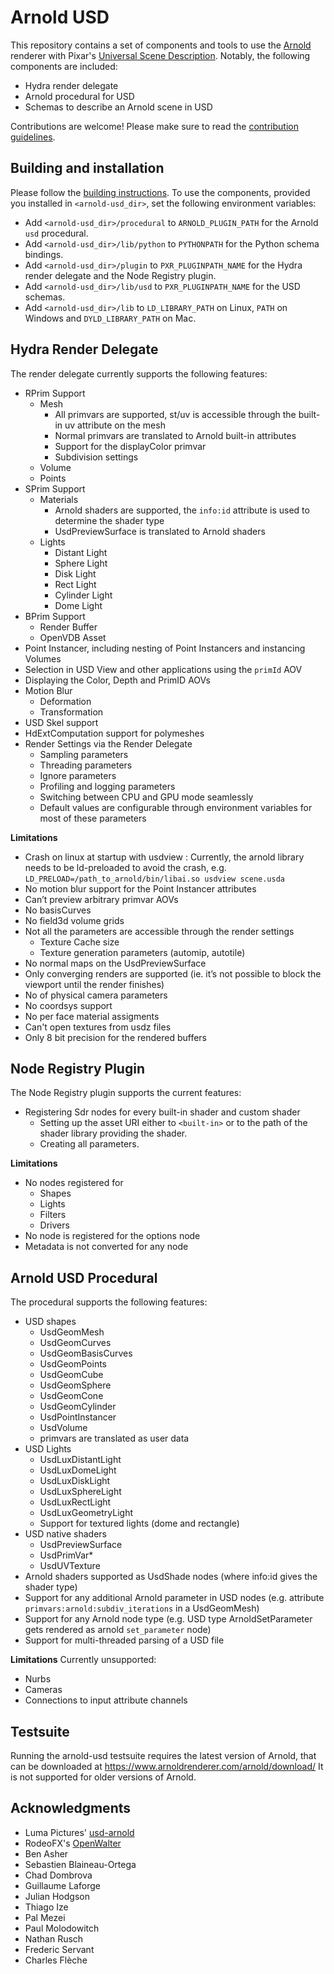 Arnold USD
==========

This repository contains a set of components and tools to use the [Arnold](https://www.arnoldrenderer.com) renderer with Pixar's [Universal Scene Description](https://github.com/PixarAnimationStudios/USD). Notably, the following components are included:

- Hydra render delegate
- Arnold procedural for USD
- Schemas to describe an Arnold scene in USD

Contributions are welcome! Please make sure to read the [contribution guidelines](CONTRIBUTING.md).


## Building and installation

Please follow the [building instructions](docs/building.md). To use the components, provided you installed in `<arnold-usd_dir>`, set the following environment variables:

- Add `<arnold-usd_dir>/procedural` to `ARNOLD_PLUGIN_PATH` for the Arnold `usd` procedural.
- Add `<arnold-usd_dir>/lib/python` to `PYTHONPATH` for the Python schema bindings.
- Add `<arnold-usd_dir>/plugin` to `PXR_PLUGINPATH_NAME` for the Hydra render delegate and the Node Registry plugin.
- Add `<arnold-usd_dir>/lib/usd` to `PXR_PLUGINPATH_NAME` for the USD schemas.
- Add `<arnold-usd_dir>/lib` to `LD_LIBRARY_PATH` on Linux, `PATH` on Windows and `DYLD_LIBRARY_PATH` on Mac.


## Hydra Render Delegate

The render delegate currently supports the following features:

- RPrim Support
    - Mesh
        - All primvars are supported, st/uv is accessible through the built-in uv attribute on the mesh
        - Normal primvars are translated to Arnold built-in attributes
        - Support for the displayColor primvar
        - Subdivision settings
    - Volume
    - Points
- SPrim Support
    - Materials
        - Arnold shaders are supported, the `info:id` attribute is used to determine the shader type
        - UsdPreviewSurface is translated to Arnold shaders
    - Lights
        - Distant Light
        - Sphere Light
        - Disk Light
        - Rect Light
        - Cylinder Light
        - Dome Light
- BPrim Support
    - Render Buffer
    - OpenVDB Asset
- Point Instancer, including nesting of Point Instancers and instancing Volumes
- Selection in USD View and other applications using the `primId` AOV
- Displaying the Color, Depth and PrimID AOVs
- Motion Blur
    - Deformation
    - Transformation
- USD Skel support
- HdExtComputation support for polymeshes
- Render Settings via the Render Delegate
    - Sampling parameters
    - Threading parameters
    - Ignore parameters
    - Profiling and logging parameters
    - Switching between CPU and GPU mode seamlessly
    - Default values are configurable through environment variables for most of these parameters

**Limitations**
- Crash on linux at startup with usdview : Currently, the arnold library needs to be ld-preloaded to avoid the crash, e.g. `LD_PRELOAD=/path_to_arnold/bin/libai.so usdview scene.usda`
- No motion blur support for the Point Instancer attributes
- Can’t preview arbitrary primvar AOVs
- No basisCurves
- No field3d volume grids
- Not all the parameters are accessible through the render settings
    - Texture Cache size
    - Texture generation parameters (automip, autotile)
- No normal maps on the UsdPreviewSurface
- Only converging renders are supported (ie. it’s not possible to block the viewport until the render finishes)
- No of physical camera parameters
- No coordsys support
- No per face material assigments
- Can't open textures from usdz files
- Only 8 bit precision for the rendered buffers

## Node Registry Plugin

The Node Registry plugin supports the current features:
- Registering Sdr nodes for every built-in shader and custom shader
    - Setting up the asset URI either to `<built-in>` or to the path of the shader library providing the shader.
    - Creating all parameters.

**Limitations**
- No nodes registered for
    - Shapes
    - Lights
    - Filters
    - Drivers
- No node is registered for the options node
- Metadata is not converted for any node

## Arnold USD Procedural

The procedural supports the following features:

- USD shapes
    - UsdGeomMesh
    - UsdGeomCurves
    - UsdGeomBasisCurves
    - UsdGeomPoints
    - UsdGeomCube
    - UsdGeomSphere
    - UsdGeomCone
    - UsdGeomCylinder
    - UsdPointInstancer
    - UsdVolume
    - primvars are translated as user data
- USD Lights
    - UsdLuxDistantLight
    - UsdLuxDomeLight
    - UsdLuxDiskLight
    - UsdLuxSphereLight
    - UsdLuxRectLight
    - UsdLuxGeometryLight
    - Support for textured lights (dome and rectangle)
- USD native shaders
    - UsdPreviewSurface
    - UsdPrimVar*
    - UsdUVTexture
- Arnold shaders supported as UsdShade nodes (where info:id gives the shader type)
- Support for any additional Arnold parameter in USD nodes (e.g. attribute `primvars:arnold:subdiv_iterations` in a UsdGeomMesh)
- Support for any Arnold node type (e.g. USD type ArnoldSetParameter gets rendered as arnold `set_parameter` node)
- Support for multi-threaded parsing of a USD file

**Limitations**
Currently unsupported:
- Nurbs
- Cameras
- Connections to input attribute channels

## Testsuite
Running the arnold-usd testsuite requires the latest version of Arnold, that can be downloaded at 
https://www.arnoldrenderer.com/arnold/download/
It is not supported for older versions of Arnold.

## Acknowledgments

- Luma Pictures' [usd-arnold](https://github.com/LumaPictures/usd-arnold)
- RodeoFX's [OpenWalter](https://github.com/rodeofx/OpenWalter)
- Ben Asher
- Sebastien Blaineau-Ortega
- Chad Dombrova
- Guillaume Laforge
- Julian Hodgson
- Thiago Ize
- Pal Mezei
- Paul Molodowitch
- Nathan Rusch
- Frederic Servant
- Charles Flèche
